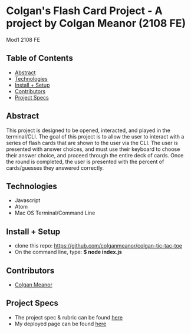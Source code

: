 
# Colgan's Flash Card Project - A project by Colgan Meanor (2108 FE)
Mod1 2108 FE

## Table of Contents
  - [Abstract](#abstract)
  - [Technologies](#technologies)
  - [Install + Setup](#set-up)
  - [Contributors](#contributors)
  - [Project Specs](#project-specs)

## Abstract
  This project is designed to be opened, interacted, and played in the terminal/CLI. The goal of this project is to allow the user to interact with a series of flash cards that are shown to the user via the CLI. The user is presented with answer choices, and must use their keyboard to choose their answer choice, and proceed through the entire deck of cards. Once the round is completed, the user is presented with the percent of cards/guesses they answered correctly. 


## Technologies
  - Javascript
  - Atom
  - Mac OS Terminal/Command Line


## Install + Setup
  - clone this repo: https://github.com/colganmeanor/colgan-tic-tac-toe
  - On the command line, type: **$ node index.js**

## Contributors
  - [Colgan Meanor](https://github.com/colganmeanor)


## Project Specs
  - The project spec & rubric can be found [here](https://frontend.turing.edu/projects/flash-cards.html)
  - My deployed page can be found [here]()
